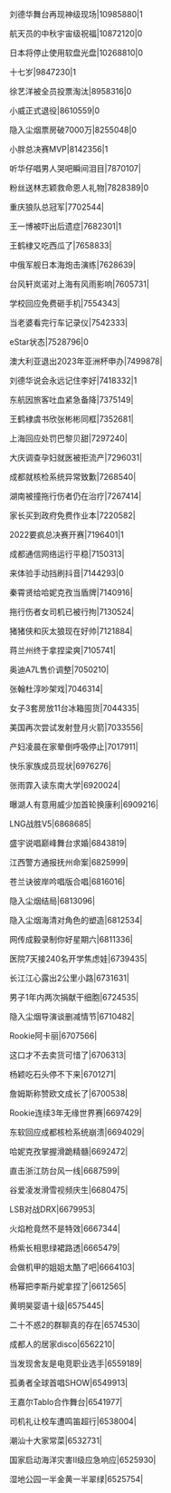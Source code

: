 刘德华舞台再现神级现场|10985880|1

航天员的中秋宇宙级祝福|10872120|0

日本将停止使用软盘光盘|10268810|0

十七岁|9847230|1

徐艺洋被全员投票淘汰|8958316|0

小威正式退役|8610559|0

隐入尘烟票房破7000万|8255048|0

小胖总决赛MVP|8142356|1

听华仔唱男人哭吧瞬间泪目|7870107|

粉丝送林志颖救命恩人礼物|7828389|0

重庆狼队总冠军|7702544|

王一博被吓出后遗症|7682301|1

王鹤棣又吃西瓜了|7658833|

中俄军舰日本海炮击演练|7628639|

台风轩岚诺对上海有风雨影响|7605731|

学校回应免费砸手机|7554343|

当老婆看完行车记录仪|7542333|

eStar状态|7528796|0

澳大利亚退出2023年亚洲杯申办|7499878|

刘德华说会永远记住李好|7418332|1

东航因旅客吐血紧急备降|7375149|

王鹤棣虞书欣张彬彬同框|7352681|

上海回应处罚巴黎贝甜|7297240|

大庆调查孕妇就医被拒流产|7296031|

成都就核检系统异常致歉|7268540|

湖南被撞拖行伤者仍在治疗|7267414|

家长买到政府免费作业本|7220582|

2022要疯总决赛开赛|7196401|1

成都通信网络运行平稳|7150313|

来体验手动挡刷抖音|7144293|0

秦霄贤给哈妮克孜当盾牌|7140916|

拖行伤者女司机已被行拘|7130524|

猪猪侠和灰太狼现在好帅|7121884|

蒋兰州终于拿捏梁爽|7105741|

奥迪A7L售价调整|7050210|

张翰杜淳吵架戏|7046314|

女子3套房放11台冰箱囤货|7044335|

美国再次尝试发射登月火箭|7033556|

产妇凌晨在家晕倒呼吸停止|7017911|

快乐家族成员现状|6976276|

张雨霏入读东南大学|6920024|

曝湖人有意用威少加首轮换康利|6909216|

LNG战胜V5|6868685|

盛宇说唱巅峰舞台求婚|6843819|

江西警方通报抚州命案|6825999|

苍兰诀彼岸吟唱版合唱|6816016|

隐入尘烟结局|6813096|

隐入尘烟海清对角色的塑造|6812534|

网传成毅录制你好星期六|6811336|

医院7天接240名开学焦虑娃|6739435|

长江江心露出2公里小路|6731631|

男子1年内两次捐献干细胞|6724535|

隐入尘烟导演谈删减情节|6710482|

Rookie阿卡丽|6707566|

这口才不去卖货可惜了|6706313|

杨颖吃石头停不下来|6701271|

詹姆斯称赞欧文成长了|6700538|

Rookie连续3年无缘世界赛|6697429|

东软回应成都核检系统崩溃|6694029|

哈妮克孜掌握滑跪精髓|6692472|

直击浙江防台风一线|6687599|

谷爱凌发滑雪视频庆生|6680475|

LSB对战DRX|6679953|

火焰枪竟然不是特效|6667344|

杨紫长相思绿裙路透|6665479|

会做机甲的姐姐太酷了吧|6664103|

杨幂把李斯丹妮拿捏了|6612565|

黄明昊婴语十级|6575445|

二十不惑2的群聊真的存在|6574530|

成都人的居家disco|6562210|

当发现舍友是电竞职业选手|6559189|

孤勇者全球首唱SHOW|6549913|

王嘉尔Tablo合作舞台|6541977|

司机礼让校车遭鸣笛超行|6538004|

潮汕十大家常菜|6532731|

国家启动海洋灾害II级应急响应|6525930|

湿地公园一半金黄一半翠绿|6525754|


